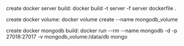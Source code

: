 create docker server build: docker build -t server -f server dockerfile .

create docker volume: docker volume create --name mongodb_volume

create docker mongodb build: docker run --rm --name mongodb -d -p 27018:27017 -v  mongodb_volume:/data/db mongo